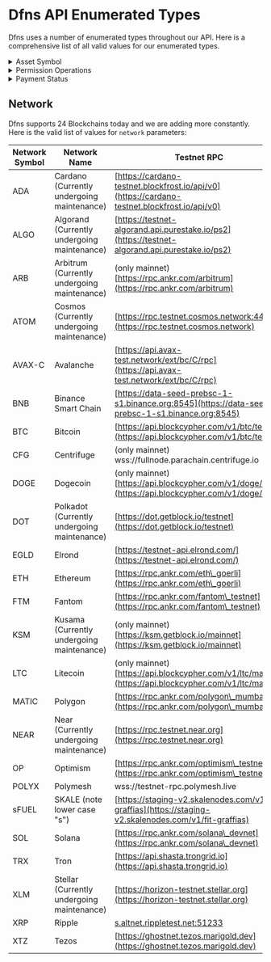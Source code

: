 # Dfns API Enumerated Types

Dfns uses a number of enumerated types throughout our API. Here is a comprehensive list of all valid values for our enumerated types.&#x20;

<details>

<summary>Asset Symbol</summary>

Dfns supports over 9000 cryptocurrencies and ERC20 fungible asset types - far too many to list here! Please refer to [this Github link](../AssetTickers.csv) for an up-to-date list of supported values.  Use the strings under the `Routing` column header when sending requests to APIs that require an asset symbol in the following format:&#x20;

&#x20;\<SYMBOL>\[.\<NETWORK>]

</details>

<details>

<summary>Permission Operations</summary>

The Dfns Permissions model relies on the following operation enums:

* ApiKeys:Create
* ApiKeys:Read
* ApiKeys:Revoke
* AssetAccounts:Archive
* AssetAccounts:Create
* AssetAccounts:Read
* Balances:Read
* CallbackEvents:Read
* CallbackSubscriptions:Archive
* CallbackSubscriptions:Create
* CallbackSubscriptions:Read
* Employees:Read
* Payments:Create
* Payments:Read
* PermissionAssignments:Create
* PermissionAssignments:Read
* PermissionAssignments:Revoke
* PermissionPredicates:Archive
* PermissionPredicates:Create
* PermissionPredicates:Read
* PermissionPredicates:Update
* Permissions:Archive
* Permissions:Create
* Permissions:Read
* Permissions:Update
* Policies:Archive
* Policies:Create
* Policies:Read
* Policies:Update
* PolicyControlExecutions:Read
* PolicyControlExecutions:Update
* PolicyControls:Archive
* PolicyControls:Create
* PolicyControls:Read
* PolicyControls:Update
* PolicyRules:Archive
* PolicyRules:Create
* PolicyRules:Read
* PolicyRules:Update
* PublicKeyAddresses:Read
* PublicKeys:Create
* PublicKeys:Read
* Signatures:Create
* Signatures:Read
* Transactions:Create
* Transactions:Read

</details>

<details>

<summary>Payment Status</summary>

* `Initiated` - Payment just got created, policies are being executed
* `Approved` - Payment is approved to be executed, it will soon be broadcasted
* `Rejected` - Payment was rejected by policy engine
* `Executed` - Payment is executed and fed to a blockchain node
* `Confirmed` - Payment is considered Confirmed when it's part of a given block and contains block information

</details>

## Network

Dfns supports 24 Blockchains today and we are adding more constantly. Here is the valid list of values for `network` parameters:&#x20;

| Network Symbol | Network Name                                | Testnet RPC                                                                                            |
| -------------- | ------------------------------------------- | ------------------------------------------------------------------------------------------------------ |
| ADA            | Cardano (Currently undergoing maintenance)  | [https://cardano-testnet.blockfrost.io/api/v0](https://cardano-testnet.blockfrost.io/api/v0)           |
| ALGO           | Algorand (Currently undergoing maintenance) | [https://testnet-algorand.api.purestake.io/ps2](https://testnet-algorand.api.purestake.io/ps2)         |
| ARB            | Arbitrum (Currently undergoing maintenance) | (only mainnet) [https://rpc.ankr.com/arbitrum](https://rpc.ankr.com/arbitrum)                          |
| ATOM           | Cosmos (Currently undergoing maintenance)   | [https://rpc.testnet.cosmos.network:443](https://rpc.testnet.cosmos.network)                           |
| AVAX-C         | Avalanche                                   | [https://api.avax-test.network/ext/bc/C/rpc](https://api.avax-test.network/ext/bc/C/rpc)               |
| BNB            | Binance Smart Chain                         | [https://data-seed-prebsc-1-s1.binance.org:8545](https://data-seed-prebsc-1-s1.binance.org:8545)       |
| BTC            | Bitcoin                                     | [https://api.blockcypher.com/v1/btc/test3](https://api.blockcypher.com/v1/btc/test3)                   |
| CFG            | Centrifuge                                  | (only mainnet) wss://fullnode.parachain.centrifuge.io                                                  |
| DOGE           | Dogecoin                                    | (only mainnet) [https://api.blockcypher.com/v1/doge/main](https://api.blockcypher.com/v1/doge/main)    |
| DOT            | Polkadot (Currently undergoing maintenance) | [https://dot.getblock.io/testnet](https://dot.getblock.io/testnet)                                     |
| EGLD           | Elrond                                      | [https://testnet-api.elrond.com/](https://testnet-api.elrond.com/)                                     |
| ETH            | Ethereum                                    | [https://rpc.ankr.com/eth\_goerli](https://rpc.ankr.com/eth\_goerli)                                   |
| FTM            | Fantom                                      | [https://rpc.ankr.com/fantom\_testnet](https://rpc.ankr.com/fantom\_testnet)                           |
| KSM            | Kusama (Currently undergoing maintenance)   | (only mainnet) [https://ksm.getblock.io/mainnet](https://ksm.getblock.io/mainnet)                      |
| LTC            | Litecoin                                    | (only mainnet) [https://api.blockcypher.com/v1/ltc/main](https://api.blockcypher.com/v1/ltc/main)      |
| MATIC          | Polygon                                     | [https://rpc.ankr.com/polygon\_mumbai](https://rpc.ankr.com/polygon\_mumbai)                           |
| NEAR           | Near (Currently undergoing maintenance)     | [https://rpc.testnet.near.org](https://rpc.testnet.near.org)                                           |
| OP             | Optimism                                    | [https://rpc.ankr.com/optimism\_testnet](https://rpc.ankr.com/optimism\_testnet)                       |
| POLYX          | Polymesh                                    | wss://testnet-rpc.polymesh.live                                                                        |
| sFUEL          | SKALE (note lower case "s")                 | [https://staging-v2.skalenodes.com/v1/fit-graffias](https://staging-v2.skalenodes.com/v1/fit-graffias) |
| SOL            | Solana                                      | [https://rpc.ankr.com/solana\_devnet](https://rpc.ankr.com/solana\_devnet)                             |
| TRX            | Tron                                        | [https://api.shasta.trongrid.io](https://api.shasta.trongrid.io)                                       |
| XLM            | Stellar (Currently undergoing maintenance)  | [https://horizon-testnet.stellar.org](https://horizon-testnet.stellar.org)                             |
| XRP            | Ripple                                      | [s.altnet.rippletest.net:51233](http://s.altnet.rippletest.net:51233)                                  |
| XTZ            | Tezos                                       | [https://ghostnet.tezos.marigold.dev](https://ghostnet.tezos.marigold.dev)                             |

